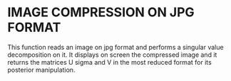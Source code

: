 # IMAGE COMPRESSION ON JPG FORMAT

This function reads an image on jpg format and performs a singular value decomposition on it.
It displays on screen the compressed image and it returns the matrices U sigma and V in the most reduced format for its posterior
manipulation.




